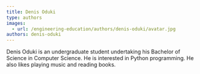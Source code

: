 ```yaml
---
title: Denis Oduki
type: authors
images:
  - url: /engineering-education/authors/denis-oduki/avatar.jpg
authors: denis-oduki
---
```

Denis Oduki is an undergraduate student undertaking his Bachelor of Science in Computer Science. He is interested in Python programming. He also likes playing music and reading books.
